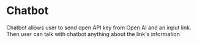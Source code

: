 # Chatbot

Chatbot allows user to send open API key from Open AI and an input link. Then user can talk with chatbot anything about the link's information
